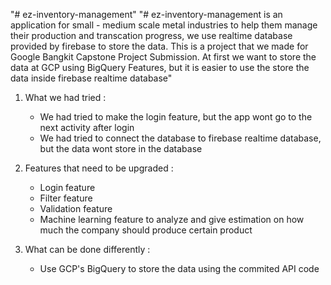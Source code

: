"# ez-inventory-management" 
"# ez-inventory-management is an application for small - medium scale metal industries to help them manage their production and transcation progress, we use realtime database provided by firebase to store the data. This is a project that we made for Google Bangkit Capstone Project Submission. At first we want to store the data at GCP using BigQuery Features, but it is easier to use the store the data inside firebase realtime database"


1. What we had tried : 
    - We had tried to make the login feature, but the app wont go to the next activity after login
    - We had tried to connect the database to firebase realtime database, but the data wont store in the database

2. Features that need to be upgraded :
    - Login feature
    - Filter feature
    - Validation feature
    - Machine learning feature to analyze and give estimation on how much the company should produce certain product

3. What can be done differently :
    - Use GCP's BigQuery to store the data using the commited API code
